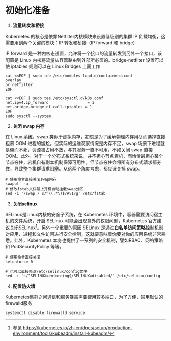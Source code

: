 # 初始化准备


1. **流量转发和桥接**

Kubernetes 的核心是依靠Netfilter内核模块来设置低级别的集群 IP 负载均衡，这需要用到两个关键的模块：IP 转发和桥接（IP forward 和 bridge）

IP forward 是一种内核态设置，允许将一个接口的流量转发到另外一个接口，该配置是 Linux 内核将流量从容器路由到外部所必须的。bridge-netfilter 设置可以使 iptables 规则可以在 Linux Bridges 上面工作

```
cat <<EOF | sudo tee /etc/modules-load.d/containerd.conf
overlay
br_netfilter
EOF

cat <<EOF | sudo tee /etc/sysctl.d/k8s.conf
net.ipv4.ip_forward                 = 1
net.bridge.bridge-nf-call-iptables = 1
EOF
sudo sysctl --system
```
2. **关闭 swap 内存**

在 Linux 系统，swap 类似于虚拟内存，初衷是为了缓解物理内存用尽而选择直接粗暴 OOM 进程的尴尬。但实际的运维观察情况是内存不足，swap 场景下进程就是僵而不死，资源被占用不放，与其服务一直不可用，不如关闭 swap 直接 OOM。此外，对于一个分布式系统来说，并不担心节点宕机，而恰恰最担心某个节点夯住，宕机自有副本机制保障可用性，但节点夯住会将所有分布式请求都夯住，导致整个集群请求阻塞。从这两个角度考虑，都应该关掉 swap。

```
# 使用命令直接关闭swap内存
swapoff -a
# 修改fstab文件禁止开机自动挂载swap分区
sed -i '/swap / s/^\(.*\)$/#\1/g' /etc/fstab
```

3. **关闭selinux**

SELinux是Linux内核的安全子系统，在 Kubernetes 环境中，容器需要访问宿主机的文件系统，开启 SELinux 可能会出现意外的权限问题，Kubernetes 官方建议关闭SELinux[^1]。另外一个重要的原因 SELinux 是通过**白名单访问策略**控制机制对应用、进程和文件访问进行安全控制，这就要意味着你要对你的应用系统非常熟悉。此外，Kubernetes 本身也提供了一系列的安全机制，譬如RBAC、网络策略和 PodSecurityPolicy 等等。

```
# 使用命令直接关闭
setenforce 0

# 也可以直接修改/etc/selinux/config文件
sed -i 's/^SELINUX=enforcing$/SELINUX=disabled/' /etc/selinux/config
```
4. **配置防火墙**

Kubernetes集群之间通信和服务暴露需要使用较多端口，为了方便，禁用默认的firewalld服务

```
systemctl disable firewalld.service
```

[^1]: 参见 https://kubernetes.io/zh-cn/docs/setup/production-environment/tools/kubeadm/install-kubeadm/